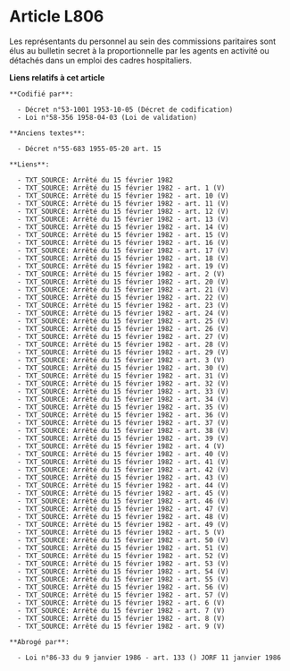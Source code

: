 # Article L806

Les représentants du personnel au sein des commissions paritaires sont élus au bulletin secret à la proportionnelle par les
agents en activité ou détachés dans un emploi des cadres hospitaliers.

**Liens relatifs à cet article**

	**Codifié par**:

	  - Décret n°53-1001 1953-10-05 (Décret de codification)
	  - Loi n°58-356 1958-04-03 (Loi de validation)

	**Anciens textes**:

	  - Décret n°55-683 1955-05-20 art. 15

	**Liens**:

	  - TXT_SOURCE: Arrêté du 15 février 1982
	  - TXT_SOURCE: Arrêté du 15 février 1982 - art. 1 (V)
	  - TXT_SOURCE: Arrêté du 15 février 1982 - art. 10 (V)
	  - TXT_SOURCE: Arrêté du 15 février 1982 - art. 11 (V)
	  - TXT_SOURCE: Arrêté du 15 février 1982 - art. 12 (V)
	  - TXT_SOURCE: Arrêté du 15 février 1982 - art. 13 (V)
	  - TXT_SOURCE: Arrêté du 15 février 1982 - art. 14 (V)
	  - TXT_SOURCE: Arrêté du 15 février 1982 - art. 15 (V)
	  - TXT_SOURCE: Arrêté du 15 février 1982 - art. 16 (V)
	  - TXT_SOURCE: Arrêté du 15 février 1982 - art. 17 (V)
	  - TXT_SOURCE: Arrêté du 15 février 1982 - art. 18 (V)
	  - TXT_SOURCE: Arrêté du 15 février 1982 - art. 19 (V)
	  - TXT_SOURCE: Arrêté du 15 février 1982 - art. 2 (V)
	  - TXT_SOURCE: Arrêté du 15 février 1982 - art. 20 (V)
	  - TXT_SOURCE: Arrêté du 15 février 1982 - art. 21 (V)
	  - TXT_SOURCE: Arrêté du 15 février 1982 - art. 22 (V)
	  - TXT_SOURCE: Arrêté du 15 février 1982 - art. 23 (V)
	  - TXT_SOURCE: Arrêté du 15 février 1982 - art. 24 (V)
	  - TXT_SOURCE: Arrêté du 15 février 1982 - art. 25 (V)
	  - TXT_SOURCE: Arrêté du 15 février 1982 - art. 26 (V)
	  - TXT_SOURCE: Arrêté du 15 février 1982 - art. 27 (V)
	  - TXT_SOURCE: Arrêté du 15 février 1982 - art. 28 (V)
	  - TXT_SOURCE: Arrêté du 15 février 1982 - art. 29 (V)
	  - TXT_SOURCE: Arrêté du 15 février 1982 - art. 3 (V)
	  - TXT_SOURCE: Arrêté du 15 février 1982 - art. 30 (V)
	  - TXT_SOURCE: Arrêté du 15 février 1982 - art. 31 (V)
	  - TXT_SOURCE: Arrêté du 15 février 1982 - art. 32 (V)
	  - TXT_SOURCE: Arrêté du 15 février 1982 - art. 33 (V)
	  - TXT_SOURCE: Arrêté du 15 février 1982 - art. 34 (V)
	  - TXT_SOURCE: Arrêté du 15 février 1982 - art. 35 (V)
	  - TXT_SOURCE: Arrêté du 15 février 1982 - art. 36 (V)
	  - TXT_SOURCE: Arrêté du 15 février 1982 - art. 37 (V)
	  - TXT_SOURCE: Arrêté du 15 février 1982 - art. 38 (V)
	  - TXT_SOURCE: Arrêté du 15 février 1982 - art. 39 (V)
	  - TXT_SOURCE: Arrêté du 15 février 1982 - art. 4 (V)
	  - TXT_SOURCE: Arrêté du 15 février 1982 - art. 40 (V)
	  - TXT_SOURCE: Arrêté du 15 février 1982 - art. 41 (V)
	  - TXT_SOURCE: Arrêté du 15 février 1982 - art. 42 (V)
	  - TXT_SOURCE: Arrêté du 15 février 1982 - art. 43 (V)
	  - TXT_SOURCE: Arrêté du 15 février 1982 - art. 44 (V)
	  - TXT_SOURCE: Arrêté du 15 février 1982 - art. 45 (V)
	  - TXT_SOURCE: Arrêté du 15 février 1982 - art. 46 (V)
	  - TXT_SOURCE: Arrêté du 15 février 1982 - art. 47 (V)
	  - TXT_SOURCE: Arrêté du 15 février 1982 - art. 48 (V)
	  - TXT_SOURCE: Arrêté du 15 février 1982 - art. 49 (V)
	  - TXT_SOURCE: Arrêté du 15 février 1982 - art. 5 (V)
	  - TXT_SOURCE: Arrêté du 15 février 1982 - art. 50 (V)
	  - TXT_SOURCE: Arrêté du 15 février 1982 - art. 51 (V)
	  - TXT_SOURCE: Arrêté du 15 février 1982 - art. 52 (V)
	  - TXT_SOURCE: Arrêté du 15 février 1982 - art. 53 (V)
	  - TXT_SOURCE: Arrêté du 15 février 1982 - art. 54 (V)
	  - TXT_SOURCE: Arrêté du 15 février 1982 - art. 55 (V)
	  - TXT_SOURCE: Arrêté du 15 février 1982 - art. 56 (V)
	  - TXT_SOURCE: Arrêté du 15 février 1982 - art. 57 (V)
	  - TXT_SOURCE: Arrêté du 15 février 1982 - art. 6 (V)
	  - TXT_SOURCE: Arrêté du 15 février 1982 - art. 7 (V)
	  - TXT_SOURCE: Arrêté du 15 février 1982 - art. 8 (V)
	  - TXT_SOURCE: Arrêté du 15 février 1982 - art. 9 (V)

	**Abrogé par**:

	  - Loi n°86-33 du 9 janvier 1986 - art. 133 () JORF 11 janvier 1986
